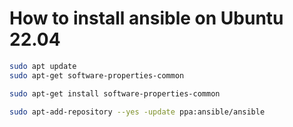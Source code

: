 # How to install ansible on Ubuntu 22.04
```sh
sudo apt update
sudo apt-get software-properties-common
```

```sh
sudo apt-get install software-properties-common
```

```sh
sudo apt-add-repository --yes -update ppa:ansible/ansible 
```
